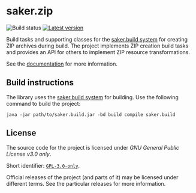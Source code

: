 # saker.zip

![Build status](https://img.shields.io/azure-devops/build/sakerbuild/de616c64-828e-4ce3-80fa-188c45b0e923/4/master) [![Latest version](https://mirror.nest.saker.build/badges/saker.zip/version.svg)](https://nest.saker.build/package/saker.zip "saker.zip | saker.nest")

Build tasks and supporting classes for the [saker.build system](https://saker.build) for creating ZIP archives during build. The project implements ZIP creation build tasks and provides an API for others to implement ZIP resource transformations.

See the [documentation](https://saker.build/saker.zip/doc/) for more information.

## Build instructions

The library uses the [saker.build system](https://saker.build) for building. Use the following command to build the project:

```
java -jar path/to/saker.build.jar -bd build compile saker.build
```

## License

The source code for the project is licensed under *GNU General Public License v3.0 only*.

Short identifier: [`GPL-3.0-only`](https://spdx.org/licenses/GPL-3.0-only.html).

Official releases of the project (and parts of it) may be licensed under different terms. See the particular releases for more information.
